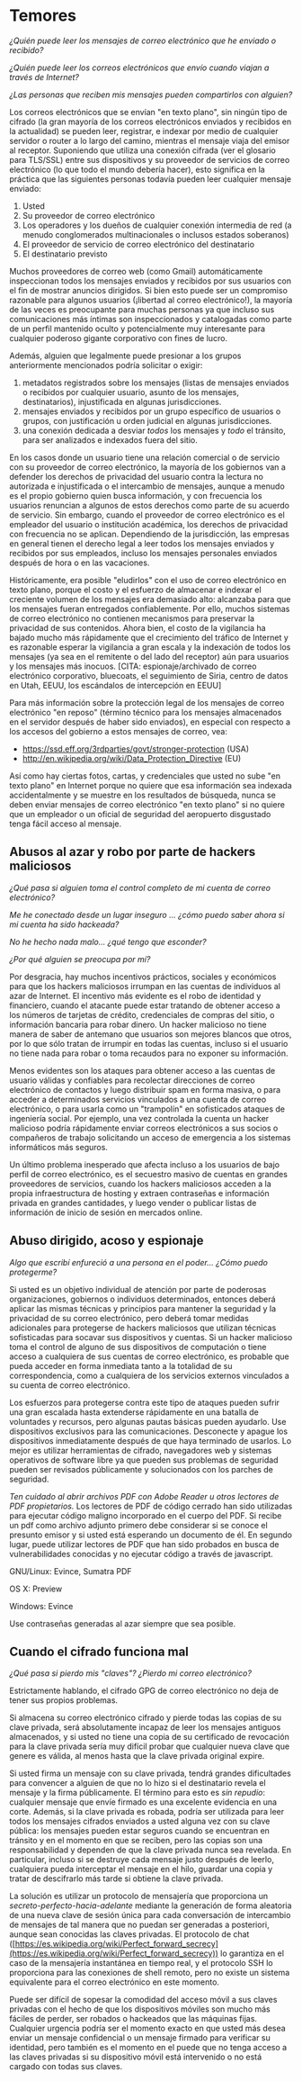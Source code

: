 Temores
=======

*¿Quién puede leer los mensajes de correo electrónico que he enviado o recibido?*

*¿Quién puede leer los correos electrónicos que envío cuando viajan a través de Internet?*

*¿Las personas que reciben mis mensajes pueden compartirlos con alguien?*

Los correos electrónicos que se envían "en texto plano", sin ningún tipo de cifrado (la gran mayoría de los correos electrónicos enviados y recibidos en la actualidad) se pueden leer, registrar, e indexar por medio de cualquier servidor o router a lo largo del camino, mientras el mensaje viaja del emisor al receptor. Suponiendo que utiliza una conexión cifrada (ver el glosario para TLS/SSL) entre sus dispositivos y su proveedor de servicios de correo electrónico (lo que todo el mundo debería hacer), esto significa en la práctica que las siguientes personas todavía pueden leer cualquier mensaje enviado:

 1. Usted
 2. Su proveedor de correo electrónico
 3. Los operadores y los dueños de cualquier conexión intermedia de red (a menudo conglomerados multinacionales o inclusos estados soberanos)
 4. El proveedor de servicio de correo electrónico del destinatario
 5. El destinatario previsto 

Muchos proveedores de correo web (como Gmail) automáticamente inspeccionan todos los mensajes enviados y recibidos por sus usuarios con el fin de mostrar anuncios dirigidos. Si bien esto puede ser un compromiso razonable para algunos usuarios (¡libertad al correo electrónico!), la mayoría de las veces es preocupante para muchas personas ya que incluso sus comunicaciones más íntimas son inspeccionados y catalogadas como parte de un perfil mantenido oculto y potencialmente muy interesante para cualquier poderoso gigante corporativo con fines de lucro.

Además, alguien que legalmente puede presionar a los grupos anteriormente mencionados podría solicitar o exigir:

 1. metadatos registrados sobre los mensajes (listas de mensajes enviados o recibidos por cualquier usuario, asunto de los mensajes, destinatarios), injustificada en algunas jurisdicciones.
 2. mensajes enviados y recibidos por un grupo específico de usuarios o grupos, con justificación u orden judicial en algunas jurisdicciones.
 3. una conexión dedicada a desviar *todos* los mensajes y *todo* el tránsito, para ser analizados e indexados fuera del sitio.

En los casos donde un usuario tiene una relación comercial o de servicio con su proveedor de correo electrónico, la mayoría de los gobiernos van a defender los derechos de privacidad del usuario contra la lectura no autorizada e injustificada o el intercambio de mensajes, aunque a menudo es el propio gobierno quien busca información, y con frecuencia los usuarios renuncian a algunos de estos derechos como parte de su acuerdo de servicio. Sin embargo, cuando el proveedor de correo electrónico es el empleador del usuario o institución académica, los derechos de privacidad con frecuencia no se aplican. Dependiendo de la jurisdicción, las empresas en general tienen el derecho legal a leer todos los mensajes enviados y recibidos por sus empleados, incluso los mensajes personales enviados después de hora o en las vacaciones.

Históricamente, era posible "eludirlos" con el uso de correo electrónico en texto plano, porque el costo y el esfuerzo de almacenar e indexar el creciente volumen de los mensajes era demasiado alto: alcanzaba para que los mensajes fueran entregados confiablemente. Por ello, muchos sistemas de correo electrónico no contienen mecanismos para preservar la privacidad de sus contenidos. Ahora bien, el costo de la vigilancia ha bajado mucho más rápidamente que el crecimiento del tráfico de Internet y es razonable esperar la vigilancia a gran escala y la indexación de todos los mensajes (ya sea en el remitente o del lado del receptor) aún para usuarios y los mensajes más inocuos. [CITA: espionaje/archivado de correo electrónico corporativo, bluecoats, el seguimiento de Siria, centro de datos en Utah, EEUU, los escándalos de intercepción en EEUU]

Para más información sobre la protección legal de los mensajes de correo electrónico "en reposo" (término técnico para los mensajes almacenados en el servidor después de haber sido enviados), en especial con respecto a los accesos del gobierno a estos mensajes de correo, vea:

 * https://ssd.eff.org/3rdparties/govt/stronger-protection (USA)
 * http://en.wikipedia.org/wiki/Data_Protection_Directive (EU)

Así como hay ciertas fotos, cartas, y credenciales que usted no sube "en texto plano" en Internet porque no quiere que esa información sea indexada accidentalmente y se muestre en los resultados de búsqueda, nunca se deben enviar mensajes de correo electrónico "en texto plano" si no quiere que un empleador o un oficial de seguridad del aeropuerto disgustado tenga  fácil acceso al mensaje.

Abusos al azar y robo por parte de hackers maliciosos
-----------------------------------------------------

*¿Qué pasa si alguien toma el control completo de mi cuenta de correo electrónico?*

*Me he conectado desde un lugar inseguro ... ¿cómo puedo saber ahora si mi cuenta ha sido hackeada?*

*No he hecho nada malo... ¿qué tengo que esconder?*

*¿Por qué alguien se preocupa por mí?*

Por desgracia, hay muchos incentivos prácticos, sociales y económicos para que los hackers maliciosos irrumpan en las cuentas de individuos al azar de Internet. El incentivo más evidente es el robo de identidad y financiero, cuando el atacante puede estar tratando de obtener acceso a los números de tarjetas de crédito, credenciales de compras del sitio, o información bancaria para robar dinero. Un hacker malicioso no tiene manera de saber de antemano que usuarios son mejores blancos que otros, por lo que sólo tratan de irrumpir en todas las cuentas, incluso si el usuario no tiene nada para robar o toma recaudos para no exponer su información.

Menos evidentes son los ataques para obtener acceso a las cuentas de usuario válidas y confiables para recolectar direcciones de correo electrónico de contactos y luego distribuir spam en forma masiva, o para acceder a determinados servicios vinculados a una cuenta de correo electrónico, o para usarla como un "trampolín" en sofisticados ataques de ingeniería social. Por ejemplo, una vez controlada la cuenta un hacker malicioso podría rápidamente enviar correos electrónicos a sus socios o compañeros de trabajo solicitando un acceso de emergencia a los sistemas informáticos más seguros.

Un último problema inesperado que afecta incluso a los usuarios de bajo perfil de correo electrónico, es el secuestro masivo de cuentas en grandes proveedores de servicios, cuando los hackers maliciosos acceden a la propia infraestructura de hosting y extraen contraseñas e información privada en grandes cantidades, y luego vender o publicar listas de información de inicio de sesión en mercados online.

Abuso dirigido, acoso y espionaje
---------------------------------

*Algo que escribí enfureció a una persona en el poder... ¿Cómo puedo protegerme?*

Si usted es un objetivo individual de atención por parte de poderosas organizaciones, gobiernos o individuos determinados, entonces deberá aplicar las mismas técnicas y principios para mantener la seguridad y la privacidad de su correo electrónico, pero deberá tomar medidas adicionales para protegerse de hackers maliciosos que utilizan técnicas sofisticadas para socavar sus dispositivos y cuentas. Si un hacker malicioso toma el control de alguno de sus dispositivos de computación o tiene acceso a cualquiera de sus cuentas de correo electrónico, es probable que pueda acceder en forma inmediata tanto a la totalidad de su correspondencia, como a cualquiera de los servicios externos vinculados a su cuenta de correo electrónico.

Los esfuerzos para protegerse contra este tipo de ataques pueden sufrir una gran escalada hasta extenderse rápidamente en una batalla de voluntades y recursos, pero algunas pautas básicas pueden ayudarlo. Use dispositivos exclusivos para las comunicaciones. Desconecte y apague los dispositivos inmediatamente después de que haya terminado de usarlos. Lo mejor es utilizar herramientas de cifrado, navegadores web y sistemas operativos de software libre ya que pueden sus problemas de seguridad pueden ser revisados públicamente y solucionados con los parches de seguridad.

*Ten cuidado al abrir archivos PDF con Adobe Reader u otros lectores de PDF propietarios.* Los lectores de PDF de código cerrado han sido utilizadas para ejecutar código maligno incorporado en el cuerpo del PDF. Si recibe un pdf como archivo adjunto primero debe considerar si se conoce el presunto emisor y si usted está esperando un documento de él. En segundo lugar, puede utilizar lectores de PDF que han sido probados en busca de vulnerabilidades conocidas y no ejecutar código a través de javascript.

GNU/Linux: Evince, Sumatra PDF

OS X: Preview

Windows: Evince

Use contraseñas generadas al azar siempre que sea posible.

Cuando el cifrado funciona mal
------------------------------

*¿Qué pasa si pierdo mis "claves"? ¿Pierdo mi correo electrónico?*

Estrictamente hablando, el cifrado GPG de correo electrónico no deja de tener sus propios problemas.

Si almacena su correo electrónico cifrado y pierde todas las copias de su clave privada, será absolutamente incapaz de leer los mensajes antiguos almacenados, y si usted no tiene una copia de su certificado de revocación para la clave privada sería muy difícil probar que cualquier nueva clave que genere es válida, al menos hasta que la clave privada original expire.

Si usted firma un mensaje con su clave privada, tendrá grandes dificultades para convencer a alguien de que no lo hizo si el destinatario revela el mensaje y la firma públicamente. El término para esto es *sin repudio*: cualquier mensaje que envíe firmado es una excelente evidencia en una corte. Además, si la clave privada es robada, podría ser utilizada para leer todos los mensajes cifrados enviados a usted alguna vez con su clave pública: los mensajes pueden estar seguros cuando se encuentran en tránsito y en el momento en que se reciben, pero las copias son una responsabilidad y dependen de que la clave privada nunca sea revelada. En particular, incluso si se destruye cada mensaje justo después de leerlo, cualquiera pueda interceptar el mensaje en el hilo, guardar una copia y tratar de descifrarlo más tarde si obtiene la clave privada.

La solución es utilizar un protocolo de mensajería que proporciona un *secreto-perfecto-hacia-adelante* mediante la generación de forma aleatoria de una nueva clave de sesión única para cada conversación de intercambio de mensajes de tal manera que no puedan ser generadas a posteriori, aunque sean conocidas las claves privadas. El protocolo de chat ([https://es.wikipedia.org/wiki/Perfect_forward_secrecy](https://es.wikipedia.org/wiki/Perfect_forward_secrecy)) lo garantiza en el caso de la mensajería instantánea en tiempo real, y el protocolo SSH lo proporciona para las conexiones de shell remoto, pero no existe un sistema equivalente para el correo electrónico en este momento. 

Puede ser difícil de sopesar la comodidad del acceso móvil a sus claves privadas con el hecho de que los dispositivos móviles son mucho más fáciles de perder, ser robados o hackeados que las máquinas fijas. Cualquier urgencia podría ser el momento exacto en que usted más desea enviar un mensaje confidencial o un mensaje firmado para verificar su identidad, pero también es el momento en el puede que no tenga acceso a las claves privadas si su dispositivo móvil está intervenido o no está cargado con todas sus claves.

